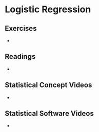 # Logistic Regression

## Exercises

* 

## Readings

* 

## Statistical Concept Videos

* 

## Statistical Software Videos

* 
